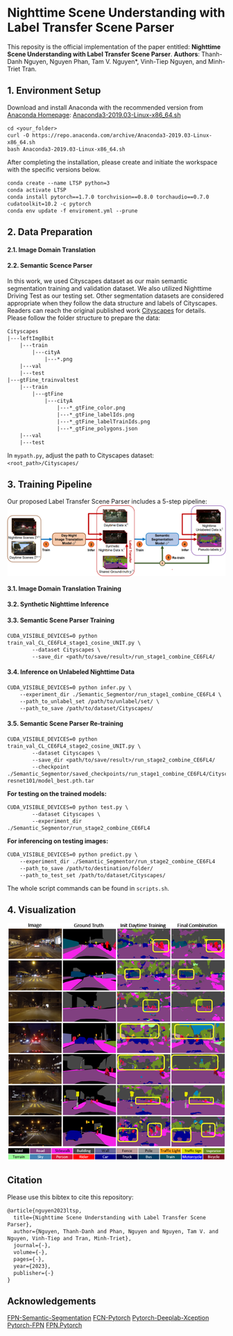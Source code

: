 # Nighttime Scene Understanding with Label Transfer Scene Parser

This reposity is the official implementation of the paper entitled: **Nighttime Scene Understanding with Label Transfer Scene Parser**.
**Authors**: Thanh-Danh Nguyen, Nguyen Phan, Tam V. Nguyen*, Vinh-Tiep Nguyen, and Minh-Triet Tran.


## 1. Environment Setup
Download and install Anaconda with the recommended version from [Anaconda Homepage](https://www.anaconda.com/download): [Anaconda3-2019.03-Linux-x86_64.sh](https://repo.anaconda.com/archive/Anaconda3-2019.03-Linux-x86_64.sh) 
 
```
cd <your_folder>
curl -O https://repo.anaconda.com/archive/Anaconda3-2019.03-Linux-x86_64.sh
bash Anaconda3-2019.03-Linux-x86_64.sh
```

After completing the installation, please create and initiate the workspace with the specific versions below.

```
conda create --name LTSP python=3
conda activate LTSP
conda install pytorch==1.7.0 torchvision==0.8.0 torchaudio==0.7.0 cudatoolkit=10.2 -c pytorch
conda env update -f enviroment.yml --prune
```


## 2. Data Preparation
#### 2.1. Image Domain Translation



#### 2.2. Semantic Scence Parser

In this work, we used Cityscapes dataset as our main semantic segmentation training and validation dataset. We also utilized Nighttime Driving Test as our testing set. Other segmentation datasets are considered appropriate when they follow the data structure and labels of Cityscapes. 
Readers can reach the original published work [Cityscapes](https://github.com/mcordts/cityscapesScripts.git) for details.
Please follow the folder structure to prepare the data:


```
Cityscapes
|---leftImg8bit
    |---train
        |---cityA
            |---*.png
    |---val
    |---test
|---gtFine_trainvaltest
    |---train
        |---gtFine
            |---cityA
                |---*_gtFine_color.png
                |---*_gtFine_labelIds.png
                |---*_gtFine_labelTrainIds.png
                |---*_gtFine_polygons.json
    |---val
    |---test
```

In `mypath.py`, adjust the path to Cityscapes dataset: `<root_path>/Cityscapes/`



## 3. Training Pipeline
Our proposed Label Transfer Scene Parser includes a 5-step pipeline:
<img align="center" src="/visualization/framework.png">

#### 3.1. Image Domain Translation Training
 
#### 3.2. Synthetic Nighttime Inference

#### 3.3. Semantic Scene Parser Training

```
CUDA_VISIBLE_DEVICES=0 python train_val_CL_CE6FL4_stage1_cosine_UNIT.py \
        --dataset Cityscapes \
        --save_dir <path/to/save/result>/run_stage1_combine_CE6FL4/
```

#### 3.4. Inference on Unlabeled Nighttime Data
```
CUDA_VISIBLE_DEVICES=0 python infer.py \
    --experiment_dir ./Semantic_Segmentor/run_stage1_combine_CE6FL4 \
    --path_to_unlabel_set /path/to/unlabel/set/ \
    --path_to_save /path/to/dataset/Cityscapes/
```

#### 3.5. Semantic Scene Parser Re-training

```
CUDA_VISIBLE_DEVICES=0 python train_val_CL_CE6FL4_stage2_cosine_UNIT.py \
        --dataset Cityscapes \
        --save_dir <path/to/save/result>/run_stage2_combine_CE6FL4/
        --checkpoint ./Semantic_Segmentor/saved_checkpoints/run_stage1_combine_CE6FL4/Cityscapes/fpn-resnet101/model_best.pth.tar
```

**For testing on the trained models:**

```
CUDA_VISIBLE_DEVICES=0 python test.py \
        --dataset Cityscapes \ 
        --experiment_dir ./Semantic_Segmentor/run_stage2_combine_CE6FL4
```

**For inferencing on testing images:**
```
CUDA_VISIBLE_DEVICES=0 python predict.py \
    --experiment_dir ./Semantic_Segmentor/run_stage2_combine_CE6FL4
    --path_to_save /path/to/destination/folder/
    --path_to_test_set /path/to/dataset/Cityscapes/
```

The whole script commands can be found in `scripts.sh`.

## 4. Visualization
<p align="center">
  <img width="600" src="/visualization/exemplary_results.png">
</p>


## Citation
Please use this bibtex to cite this repository:
```
@article{nguyen2023ltsp,
  title={Nighttime Scene Understanding with Label Transfer Scene Parser},
  author={Nguyen, Thanh-Danh and Phan, Nguyen and Nguyen, Tam V. and Nguyen, Vinh-Tiep and Tran, Minh-Triet},
  journal={-},
  volume={-},
  pages={-},
  year={2023},
  publisher={-}
}
```


## Acknowledgements

[FPN-Semantic-Segmentation](https://github.com/Andy-zhujunwen/FPN-Semantic-segmentation)
[FCN-Pytorch](https://github.com/pochih/FCN-pytorch)
[Pytorch-Deeplab-Xception](https://github.com/jfzhang95/pytorch-deeplab-xception)
[Pytorch-FPN](https://github.com/kuangliu/pytorch-fpn)
[FPN.Pytorch](https://github.com/jwyang/fpn.pytorch)
